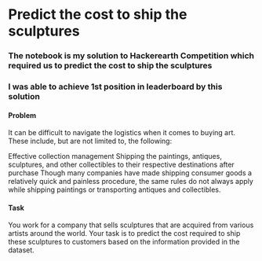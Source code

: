 # Predict the cost to ship the sculptures

### The notebook is my solution to Hackerearth Competition which required us to predict the cost to ship the sculptures

### I was able to achieve 1st position in leaderboard by this solution

#### Problem
It can be difficult to navigate the logistics when it comes to buying art. These include, but are not limited to, the following:

Effective collection management
Shipping the paintings, antiques, sculptures, and other collectibles to their respective destinations after purchase
Though many companies have made shipping consumer goods a relatively quick and painless procedure, the same rules do not always apply while shipping paintings or transporting antiques and collectibles.

#### Task

You work for a company that sells sculptures that are acquired from various artists around the world. Your task is to predict the cost required to ship these sculptures to customers based on the information provided in the dataset.
